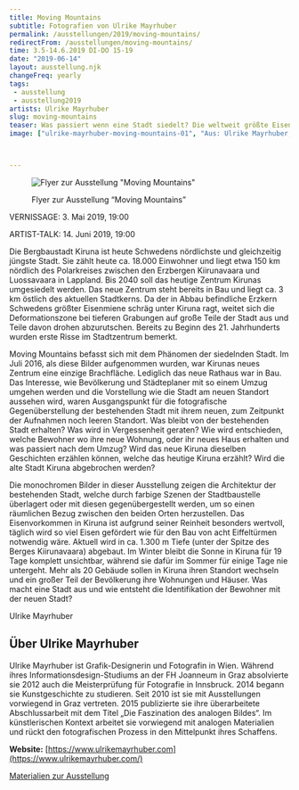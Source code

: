 ```yaml
---
title: Moving Mountains
subtitle: Fotografien von Ulrike Mayrhuber
permalink: /ausstellungen/2019/moving-mountains/
redirectFrom: /ausstellungen/moving-mountains/
time: 3.5-14.6.2019 DI-DO 15-19
date: "2019-06-14"
layout: ausstellung.njk
changeFreq: yearly
tags: 
 - ausstellung
 - ausstellung2019
artists: Ulrike Mayrhuber
slug: moving-mountains
teaser: Was passiert wenn eine Stadt siedelt? Die weltweit größte Eisenmine zwingt ihre Heimatstadt Kiruna in Nordschweden ihren Standort zu wechseln. Die fotografische Arbeit projiziert das heutige Kiruna an seinen neuen Platz, der 2016 zum Zeitpunkt der Aufnahmen noch eine einzige Brachfläche ist. Lediglich das Rathaus ist schon im Bau. Der Umzug soll bis 2033 erfolgt sein.
image: ["ulrike-mayrhuber-moving-mountains-01", "Aus: Ulrike Mayrhuber, Moving Mountains"]



---
```

<figure>

![Flyer zur Ausstellung "Moving Mountains"](/assets/pics/movin_mountains.jpg)



Flyer zur Ausstellung “Moving Mountains”

</figure>

VERNISSAGE: 3. Mai 2019, 19:00

ARTIST-TALK: 14\. Juni 2019, 19:00</div>

Die Bergbaustadt Kiruna ist heute Schwedens nördlichste und gleichzeitig jüngste Stadt. Sie zählt heute ca. 18.000 Einwohner und liegt etwa 150 km nördlich des Polarkreises ­zwischen den Erzbergen Kiirunavaara und Luossavaara in Lappland. Bis 2040 soll das heutige Zentrum Kirunas umgesiedelt werden. Das neue Zentrum steht bereits in Bau und liegt ca. 3 km östlich des aktuellen Stadtkerns. Da der in Abbau befind­liche Erzkern Schwedens größter Eisenmiene schräg unter Kiruna ragt, weitet sich die Deformationszone bei tieferen Grabungen auf große Teile der Stadt aus und Teile davon drohen abzurutschen. Bereits zu Beginn des 21\. Jahrhunderts wurden erste Risse im Stadtzentrum bemerkt.

Moving Mountains befasst sich mit dem Phänomen der siedelnden Stadt. Im Juli 2016, als diese Bilder aufgenommen wurden, war Kirunas neues Zentrum eine einzige Brachfläche. Lediglich das neue Rathaus war in Bau. Das Interesse, wie Bevölkerung und ­Städteplaner mit so einem Umzug umgehen werden und die Vorstellung wie die Stadt am neuen Standort aussehen wird, waren Ausgangspunkt für die fotografische Gegenüberstellung der bestehenden Stadt mit ihrem neuen, zum Zeitpunkt der Aufnahmen noch leeren Standort. Was bleibt von der bestehenden Stadt erhalten? Was wird in Vergessenheit geraten? Wie wird entschieden, welche Bewohner wo ihre neue Wohnung, oder ihr neues Haus erhalten und was passiert nach dem Umzug? Wird das neue Kiruna dieselben Geschichten erzählen können, welche das heutige Kiruna erzählt? Wird die alte Stadt Kiruna abgebrochen werden?</div>

Die monochromen Bilder in dieser Ausstellung zeigen die Architektur der bestehenden Stadt, welche durch farbige Szenen der Stadtbaustelle überlagert oder mit diesen gegenübergestellt werden, um so einen räumlichen Bezug zwischen den beiden Orten herzustellen. Das Eisenvorkommen in Kiruna ist aufgrund seiner Reinheit besonders wertvoll, täglich wird so viel Eisen gefördert wie für den Bau von acht Eiffeltürmen notwendig wäre. Aktuell wird in ca. 1.300 m Tiefe (unter der Spitze des Berges Kiirunavaara) abgebaut. Im Winter bleibt die Sonne in Kiruna für 19 Tage komplett unsichtbar, während sie dafür im Sommer für einige Tage nie untergeht. Mehr als 20 Gebäude sollen in Kiruna ihren Standort wechseln und ein großer Teil der Bevölkerung ihre Wohnungen und Häuser. Was macht eine Stadt aus und wie entsteht die Identifikation der Bewohner mit der neuen Stadt?

Ulrike Mayrhuber

## Über Ulrike Mayrhuber

Ulrike Mayrhuber ist Grafik-Designerin und Fotografin in Wien. Während ihres Informationsdesign-Studiums an der FH Joanneum in Graz absolvierte sie 2012 auch die Meisterprüfung für Fotografie in Innsbruck. 2014 begann sie Kunstgeschichte zu studieren. Seit 2010 ist sie mit Ausstellungen vorwiegend in Graz vertreten. 2015 publizierte sie ihre überarbeitete Abschlussarbeit mit dem Titel „Die Faszination des analogen Bildes“. Im künstlerischen Kontext arbeitet sie vorwiegend mit analogen Materialien und rückt den fotografischen Prozess in den Mittelpunkt ihres Schaffens.

**Website:** [https://www.ulrikemayrhuber.com](https://www.ulrikemayrhuber.com/)

[Materialien zur Ausstellung](/ausstellungen/moving_mountains/materialien)
